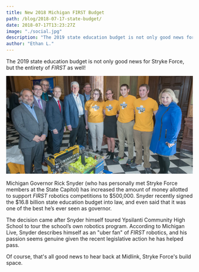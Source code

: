 ```yaml
---
title: New 2018 Michigan FIRST Budget
path: /blog/2018-07-17-state-budget/
date: 2018-07-17T13:23:27Z
image: "./social.jpg"
description: "The 2019 state education budget is not only good news for Stryke Force, but the entirety of FIRST as well!"
author: "Ethan L."
---
```


The 2019 state education budget is not only good news for Stryke Force, but the entirety of *FIRST* as well!

<!--more-->

![Stryke Force presents at State Capitol](social.jpg "Stryke Force presents their 2017 robot at the Michigan State Capitol.")

Michigan Governor Rick Snyder (who has personally met Stryke Force members at the State Capitol) has increased the amount of money allotted to support *FIRST* robotics competitions to $500,000. Snyder recently signed the $16.8 billion state education budget into law, and even said that it was one of the best he’s ever seen as governor. 

The decision came after Snyder himself toured Ypsilanti Community High School to tour the school’s own robotics program. According to Michigan Live, Snyder describes himself as an "uber fan" of *FIRST* robotics, and his passion seems genuine given the recent legislative action he has helped pass. 

Of course, that's all good news to hear back at Midlink, Stryke Force's build space.
